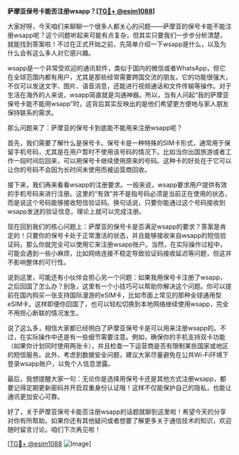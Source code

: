 **萨摩亚保号卡能否注册wsapp？[[TG💪+ @esim1088](https://t.me/s/esim1088)]**

大家好呀，今天咱们来聊聊一个很多人都关心的问题——萨摩亚的保号卡能不能注册wsapp呢？这个问题听起来可能有点复杂，但其实只要我们一步步分析清楚，就能找到答案啦！不过在正式开始之前，先简单介绍一下wsapp是什么，以及为什么会有这么多人对它感兴趣。

wsapp是一个非常受欢迎的通讯软件，类似于国内的微信或者WhatsApp，但它在全球范围内都有用户，尤其是那些经常需要跨国交流的朋友。它的功能很强大，不仅可以发送文字、图片、语音消息，还能进行视频通话和文件传输等操作。对于生活在海外的人来说，wsapp简直就是沟通神器。所以，当有人问起“我的萨摩亚保号卡能不能用wsapp”时，这背后其实反映出的是他们希望更方便地与家人朋友保持联系的需求。

那么问题来了：萨摩亚的保号卡到底能不能用来注册wsapp呢？

首先，我们需要了解什么是保号卡。保号卡是一种特殊的SIM卡形式，通常用于保留手机号码，尤其是在用户暂时不使用该号码的情况下。比如当你出国旅游或者工作一段时间后回来，可以用保号卡继续使用原来的号码。这种卡的好处在于它可以让你的号码不会因为长时间未使用而被运营商回收。

接下来，我们再来看看wsapp的注册要求。一般来说，wsapp要求用户提供有效的手机号码来进行注册。这里的“有效”并不是指号码必须是当前正在使用的状态，而是说这个号码能够接收短信验证码。换句话说，只要你能通过这个号码接收到wsapp发送的验证信息，理论上就可以完成注册。

现在回到我们的核心问题上：萨摩亚的保号卡是否满足wsapp的要求？答案是肯定的！只要你的保号卡处于正常激活的状态，并且能够接收来自wsapp的短信验证码，那么你就完全可以使用它来注册wsapp账户。当然，在实际操作过程中，可能会遇到一些小麻烦，比如网络连接不稳定导致验证码接收延迟等问题，但这并不影响整体的可行性。

说到这里，可能还有小伙伴会担心另一个问题：如果我用保号卡注册了wsapp，之后回国了怎么办？别急，这里有一个小技巧可以帮助你解决这个问题。你可以提前在国内购买一张支持国际漫游的eSIM卡，比如市面上常见的那种全球通用型eSIM卡。这样即便你回国了，也可以轻松切换到本地网络继续使用wsapp，完全不用担心断联的情况发生。

说了这么多，相信大家都已经明白了萨摩亚保号卡是可以用来注册wsapp的。不过，在实际操作中还是有一些细节需要注意。例如，确保你的手机支持双卡功能（如果你计划同时使用两张卡），并且检查一下运营商是否有限制某些国家或地区的短信服务。此外，考虑到数据安全问题，建议大家尽量避免在公共Wi-Fi环境下登录wsapp账户，以免个人信息泄露。

最后，我想提醒大家一句：无论你是选择用保号卡还是其他方式注册wsapp，都要记得定期更新密码并开启双重身份认证哦！这样不仅能保护自己的隐私，也能让通讯更加安心可靠。

好了，关于萨摩亚保号卡能否注册wsapp的话题就聊到这里啦！希望今天的分享对你有所帮助。如果你还有其他疑问或者想要了解更多关于通信技术的知识，欢迎随时留言讨论。咱们下次再见啦！

[[TG💪+ @esim1088](https://t.me/s/esim1088) ![Image](https://i.postimg.cc/4NQfJmqS/Snipaste-2025-05-13-00-14-12.png)]